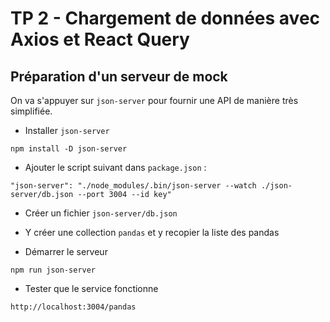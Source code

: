 # TP 2 - Chargement de données avec Axios et React Query

## Préparation d'un serveur de mock

On va s'appuyer sur `json-server` pour fournir une API de manière très simplifiée.

- Installer `json-server`

```
npm install -D json-server
```

- Ajouter le script suivant dans `package.json` :

```
"json-server": "./node_modules/.bin/json-server --watch ./json-server/db.json --port 3004 --id key"
```

- Créer un fichier `json-server/db.json`

- Y créer une collection `pandas` et y recopier la liste des pandas

- Démarrer le serveur

```
npm run json-server
```

- Tester que le service fonctionne

```
http://localhost:3004/pandas
```
